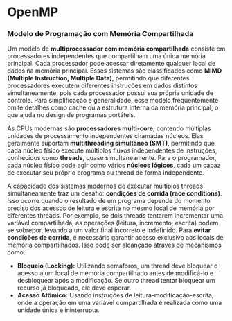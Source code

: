 # OpenMP

### Modelo de Programação com Memória Compartilhada

Um modelo de **multiprocessador com memória compartilhada** consiste em processadores independentes que compartilham uma única memória principal. Cada processador pode acessar diretamente qualquer local de dados na memória principal. Esses sistemas são classificados como **MIMD (Multiple Instruction, Multiple Data)**, permitindo que diferentes processadores executem diferentes instruções em dados distintos simultaneamente, pois cada processador possui sua própria unidade de controle. Para simplificação e generalidade, esse modelo frequentemente omite detalhes como cache ou a estrutura interna da memória principal, o que ajuda no design de programas portáteis.

As CPUs modernas são **processadores multi-core**, contendo múltiplas unidades de processamento independentes chamadas núcleos. Elas geralmente suportam **multithreading simultâneo (SMT)**, permitindo que cada núcleo físico execute múltiplos fluxos independentes de instruções, conhecidos como **threads**, quase simultaneamente. Para o programador, cada núcleo físico pode agir como vários **núcleos lógicos**, cada um capaz de executar seu próprio programa ou thread de forma independente.

A capacidade dos sistemas modernos de executar múltiplos threads simultaneamente traz um desafio: **condições de corrida (race conditions)**. Isso ocorre quando o resultado de um programa depende do momento preciso dos acessos de leitura e escrita no mesmo local de memória por diferentes threads. Por exemplo, se dois threads tentarem incrementar uma variável compartilhada, as operações (leitura, incremento, escrita) podem se sobrepor, levando a um valor final incorreto e indefinido. Para **evitar condições de corrida**, é necessário garantir acesso exclusivo aos locais de memória compartilhados. Isso pode ser alcançado através de mecanismos como:

- **Bloqueio (Locking):** Utilizando semáforos, um thread deve bloquear o acesso a um local de memória compartilhado antes de modificá-lo e desbloquear após a modificação. Se outro thread tentar bloquear um recurso já bloqueado, ele deve esperar.
- **Acesso Atômico:** Usando instruções de leitura-modificação-escrita, onde a operação em uma variável compartilhada é realizada como uma unidade única e ininterrupta.